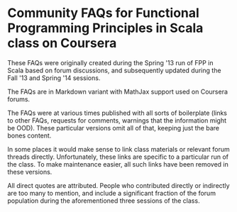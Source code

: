 Community FAQs for Functional Programming Principles in Scala class on Coursera
=====================

These FAQs were originally created during the Spring '13 run of FPP in Scala based on forum discussions, and subsequently updated during the Fall '13 and Spring '14 sessions.

The FAQs are in Markdown variant with MathJax support used on Coursera forums.

The FAQs were at various times published with all sorts of boilerplate (links to other FAQs, requests for comments, warnings that the information might be OOD). These particular versions omit all of that, keeping just the bare bones content.

In some places it would make sense to link class materials or relevant forum threads directly. Unfortunately, these links are specific to a particular run of the class. To make maintenance easier, all such links have been removed in these versions.

All direct quotes are attributed. People who contributed directly or indirectly are too many to mention, and include a significant fraction of the forum population during the aforementioned three sessions of the class.

